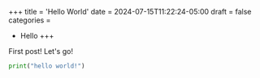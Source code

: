 +++
title = 'Hello World'
date = 2024-07-15T11:22:24-05:00
draft = false
categories =
  - Hello
+++

First post!  Let's go!

```python
print("hello world!")
```